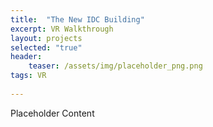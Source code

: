 ```yaml
---
title:  "The New IDC Building"
excerpt: VR Walkthrough
layout: projects   
selected: "true"
header:
    teaser: /assets/img/placeholder_png.png
tags: VR  
   
---
```


Placeholder Content
